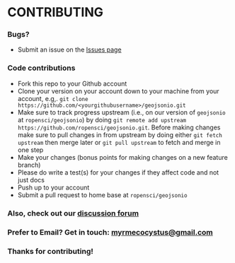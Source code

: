 # CONTRIBUTING #

### Bugs?

* Submit an issue on the [Issues page](https://github.com/ropensci/geojsonio/issues)

### Code contributions

* Fork this repo to your Github account
* Clone your version on your account down to your machine from your account, e.g,. `git clone https://github.com/<yourgithubusername>/geojsonio.git`
* Make sure to track progress upstream (i.e., on our version of `geojsonio` at `ropensci/geojsonio`) by doing `git remote add upstream https://github.com/ropensci/geojsonio.git`. Before making changes make sure to pull changes in from upstream by doing either `git fetch upstream` then merge later or `git pull upstream` to fetch and merge in one step
* Make your changes (bonus points for making changes on a new feature branch)
* Please do write a test(s) for your changes if they affect code and not just docs
* Push up to your account
* Submit a pull request to home base at `ropensci/geojsonio`

### Also, check out our [discussion forum](https://discuss.ropensci.org)

### Prefer to Email? Get in touch: [myrmecocystus@gmail.com](mailto:myrmecocystus@gmail.com)

### Thanks for contributing!
